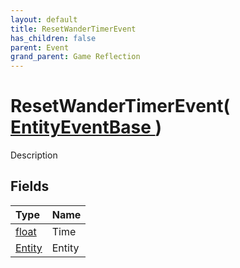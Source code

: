 ```yaml
---
layout: default
title: ResetWanderTimerEvent
has_children: false
parent: Event
grand_parent: Game Reflection
---
```

# ResetWanderTimerEvent( [ EntityEventBase ](/riftbreaker-wiki/docs/game-reflection/events/entity_event_base/) )
Description 

## Fields

| Type | Name |
|:----------|:--------------|
| [float](/riftbreaker-wiki/docs/game-reflection/components/float/) | Time |
| [Entity](/riftbreaker-wiki/docs/game-reflection/classes/entity/) | Entity |

